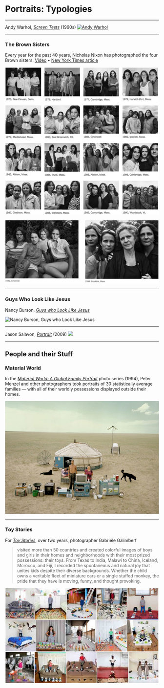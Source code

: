 # Portraits: Typologies


---
Andy Warhol, [*Screen Tests*](https://www.youtube.com/watch?v=hLW_sXv44Uc) (1960s)
[![Andy Warhol](images/warhol-edie.jpg)](https://www.youtube.com/watch?v=hLW_sXv44Uc)


---

### The Brown Sisters

Every year for the past 40 years, Nicholas Nixon has photographed the four Brown sisters. [Video](https://vimeo.com/107875653) • [New York Times article](https://www.nytimes.com/interactive/2014/10/03/magazine/01-brown-sisters-forty-years.html)

![*Nicholas Nixon: 40 Years of the Brown Sisters*](images/portrait_brown_sisters_1.jpg)

![*Nicholas Nixon: 40 Years of the Brown Sisters*](images/portrait_brown_sisters_2.jpg)

---

### Guys Who Look Like Jesus

Nancy Burson, [*Guys who Look Like Jesus*](https://www.nancyburson.com/portfolio/G0000oCZbt_Xbvy4/I0000iQ4msZO2eoQ)

![Nancy Burson, *Guys who Look Like Jesus*](images/image-averaging/burson_jesus_guys.jpg) 



--- 
Jason Salavon, [*Portrait*](http://www.salavon.com/work/Portrait/) (2009)
![](images/salavon-portrait.jpg)



---

## People and their Stuff

### Material World

In the [*Material World: A Global Family Portrait*](http://www.npr.org/sections/pictureshow/2010/08/10/129113632/picturingpossessions) photo series (1994), Peter Menzel and other photographers took portraits of 30 statistically average families — with all of their worldly possessions displayed outside their homes.

[![Peter Menzel](images/portraits/portrait_family.jpg)](http://menzelphoto.com/galleries/material-world/)

---

### Toy Stories


For [*Toy Stories*](https://www.gabrielegalimberti.com/toy-stories/), over two years, photographer Gabriele Galimbert

> visited more than 50 countries and created colorful images of boys and girls in their homes and neighborhoods with their most prized possessions: their toys. From Texas to India, Malawi to China, Iceland, Morocco, and Fiji, I recorded the spontaneous and natural joy that unites kids despite their diverse backgrounds. Whether the child owns a veritable fleet of miniature cars or a single stuffed monkey, the pride that they have is moving, funny, and thought provoking.

[![Gabriele Galimbert's *Toy Stories*](images/portraits/portrait_toy_stories.jpg)](https://www.gabrielegalimberti.com/toy-stories/)






